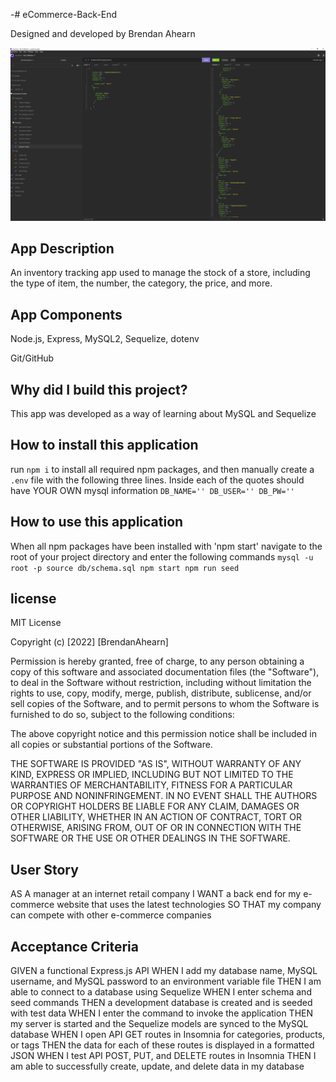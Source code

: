 -# eCommerce-Back-End

Designed and developed by Brendan Ahearn

![eCommerce](https://github.com/Arcanaut/eCommerce-Back-End/blob/main/assets/thumbnail.png)
## App Description
An inventory tracking app used to manage the stock of a store, including the type of item, the number, the category, the price, and more.

## App Components

Node.js,
Express,
MySQL2,
Sequelize,
dotenv

Git/GitHub
## Why did I build this project?
This app was developed as a way of learning about MySQL and Sequelize

## How to install this application
run `npm i` to install all required npm packages, and then manually create a `.env` file with the following three lines. Inside each of the quotes should have YOUR OWN mysql information 
`DB_NAME=''
DB_USER=''
DB_PW=''
`
## How to use this application
When all npm packages have been installed with 'npm start' navigate to the root of your project directory and enter the following commands
`mysql -u root -p
source db/schema.sql
npm start
npm run seed`

## license
MIT License

Copyright (c) [2022] [BrendanAhearn]

Permission is hereby granted, free of charge, to any person obtaining a copy of this software and associated documentation files (the "Software"), to deal in the Software without restriction, including without limitation the rights to use, copy, modify, merge, publish, distribute, sublicense, and/or sell copies of the Software, and to permit persons to whom the Software is furnished to do so, subject to the following conditions:

The above copyright notice and this permission notice shall be included in all copies or substantial portions of the Software.

THE SOFTWARE IS PROVIDED "AS IS", WITHOUT WARRANTY OF ANY KIND, EXPRESS OR IMPLIED, INCLUDING BUT NOT LIMITED TO THE WARRANTIES OF MERCHANTABILITY, FITNESS FOR A PARTICULAR PURPOSE AND NONINFRINGEMENT. IN NO EVENT SHALL THE AUTHORS OR COPYRIGHT HOLDERS BE LIABLE FOR ANY CLAIM, DAMAGES OR OTHER LIABILITY, WHETHER IN AN ACTION OF CONTRACT, TORT OR OTHERWISE, ARISING FROM, OUT OF OR IN CONNECTION WITH THE SOFTWARE OR THE USE OR OTHER DEALINGS IN THE SOFTWARE.

## User Story
AS A manager at an internet retail company
I WANT a back end for my e-commerce website that uses the latest technologies
SO THAT my company can compete with other e-commerce companies

## Acceptance Criteria
GIVEN a functional Express.js API
WHEN I add my database name, MySQL username, and MySQL password to an environment variable file
THEN I am able to connect to a database using Sequelize
WHEN I enter schema and seed commands
THEN a development database is created and is seeded with test data
WHEN I enter the command to invoke the application
THEN my server is started and the Sequelize models are synced to the MySQL database
WHEN I open API GET routes in Insomnia for categories, products, or tags
THEN the data for each of these routes is displayed in a formatted JSON
WHEN I test API POST, PUT, and DELETE routes in Insomnia
THEN I am able to successfully create, update, and delete data in my database
